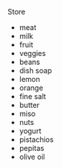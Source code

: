 Store

- meat
- milk
- fruit
- veggies
- beans
- dish soap
- lemon
- orange
- fine salt
- butter
- miso
- nuts
- yogurt
- pistachios 
- pepitas
- olive oil
